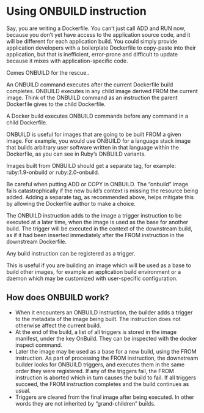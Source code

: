 # Using ONBUILD instruction

Say, you are writing a Dockerfile. You can’t just call ADD and RUN now, because you don’t yet have access to the application source code, and it will be different for each application build. You could simply provide application developers with a boilerplate Dockerfile to copy-paste into their application, but that is inefficient, error-prone and difficult to update because it mixes with application-specific code.

Comes ONBUILD for the rescue..

An ONBUILD command executes after the current Dockerfile build completes. ONBUILD executes in any child image derived FROM the current image. Think of the ONBUILD command as an instruction the parent Dockerfile gives to the child Dockerfile.

A Docker build executes ONBUILD commands before any command in a child Dockerfile.

ONBUILD is useful for images that are going to be built FROM a given image. For example, you would use ONBUILD for a language stack image that builds arbitrary user software written in that language within the Dockerfile, as you can see in Ruby’s ONBUILD variants.

Images built from ONBUILD should get a separate tag, for example: ruby:1.9-onbuild or ruby:2.0-onbuild.

Be careful when putting ADD or COPY in ONBUILD. The “onbuild” image fails catastrophically if the new build’s context is missing the resource being added. Adding a separate tag, as recommended above, helps mitigate this by allowing the Dockerfile author to make a choice.

The ONBUILD instruction adds to the image a trigger instruction to be executed at a later time, when the image is used as the base for 
another build. The trigger will be executed in the context of the downstream build, as if it had been inserted immediately after the FROM 
instruction in the downstream Dockerfile.

Any build instruction can be registered as a trigger.

This is useful if you are building an image which will be used as a base to build other images, for example an application build environment or a daemon which may be customized with user-specific configuration.



## How does ONBUILD work?

- When it encounters an ONBUILD instruction, the builder adds a trigger to the metadata of the image being built. The instruction does not otherwise affect the current build.
- At the end of the build, a list of all triggers is stored in the image manifest, under the key OnBuild. They can be inspected with the docker inspect command.
- Later the image may be used as a base for a new build, using the FROM instruction. As part of processing the FROM instruction, the downstream builder looks for ONBUILD triggers, and executes them in the same order they were registered. If any of the triggers fail, the FROM instruction is aborted which in turn causes the build to fail. If all triggers succeed, the FROM instruction completes and the build continues as usual.
- Triggers are cleared from the final image after being executed. In other words they are not inherited by “grand-children” builds.
